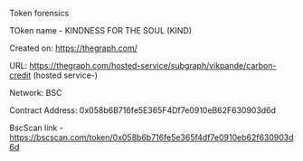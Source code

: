 Token forensics 

TOken name - KINDNESS FOR THE SOUL (KIND) 

Created on: https://thegraph.com/

URL: https://thegraph.com/hosted-service/subgraph/vikpande/carbon-credit (hosted service-)

Network: BSC

Contract Address: 0x058b6B716fe5E365F4Df7e0910eB62F630903d6d

BscScan link - https://bscscan.com/token/0x058b6b716fe5e365f4df7e0910eb62f630903d6d


